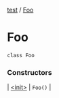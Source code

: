 [test](test/index) / [Foo](test/-foo/index)

# Foo

`class Foo`

### Constructors

| [&lt;init&gt;](test/-foo/-init-) | `Foo()` |

